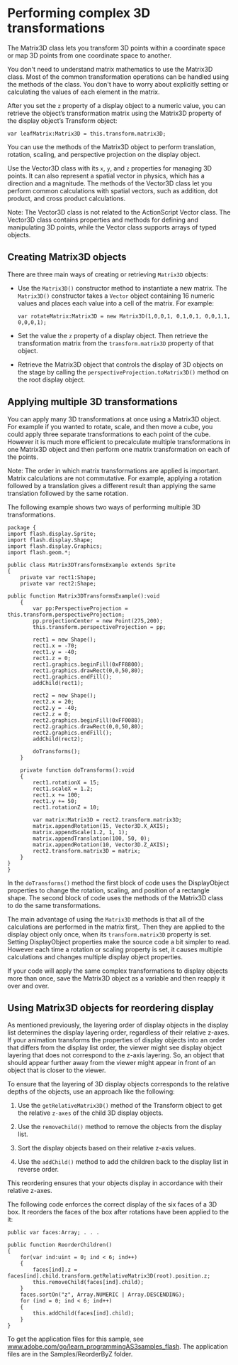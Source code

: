 # Performing complex 3D transformations

<div>

The Matrix3D class lets you transform 3D points within a coordinate space or map
3D points from one coordinate space to another.

You don't need to understand matrix mathematics to use the Matrix3D class. Most
of the common transformation operations can be handled using the methods of the
class. You don't have to worry about explicitly setting or calculating the
values of each element in the matrix.

After you set the `z` property of a display object to a numeric value, you can
retrieve the object’s transformation matrix using the Matrix3D property of the
display object’s Transform object:

<div>

    var leafMatrix:Matrix3D = this.transform.matrix3D;

</div>

You can use the methods of the Matrix3D object to perform translation, rotation,
scaling, and perspective projection on the display object.

Use the Vector3D class with its `x`, `y`, and `z` properties for managing 3D
points. It can also represent a spatial vector in physics, which has a direction
and a magnitude. The methods of the Vector3D class let you perform common
calculations with spatial vectors, such as addition, dot product, and cross
product calculations.

<div>

Note: The Vector3D class is not related to the ActionScript Vector class. The
Vector3D class contains properties and methods for defining and manipulating 3D
points, while the Vector class supports arrays of typed objects.

</div>

</div>

<div>

## Creating Matrix3D objects

<div>

There are three main ways of creating or retrieving `Matrix3D` objects:

- Use the `Matrix3D()` constructor method to instantiate a new matrix. The
  `Matrix3D()` constructor takes a `Vector` object containing 16 numeric values
  and places each value into a cell of the matrix. For example:

      var rotateMatrix:Matrix3D = new Matrix3D(1,0,0,1, 0,1,0,1, 0,0,1,1, 0,0,0,1);

- Set the value the `z` property of a display object. Then retrieve the
  transformation matrix from the `transform.matrix3D` property of that object.

- Retrieve the Matrix3D object that controls the display of 3D objects on the
  stage by calling the `perspectiveProjection.toMatrix3D()` method on the root
  display object.

</div>

</div>

<div>

## Applying multiple 3D transformations

<div>

You can apply many 3D transformations at once using a Matrix3D object. For
example if you wanted to rotate, scale, and then move a cube, you could apply
three separate transformations to each point of the cube. However it is much
more efficient to precalculate multiple transformations in one Matrix3D object
and then perform one matrix transformation on each of the points.

<div>

Note: The order in which matrix transformations are applied is important. Matrix
calculations are not commutative. For example, applying a rotation followed by a
translation gives a different result than applying the same translation followed
by the same rotation.

</div>

The following example shows two ways of performing multiple 3D transformations.

    package {
    import flash.display.Sprite;
    import flash.display.Shape;
    import flash.display.Graphics;
    import flash.geom.*;

    public class Matrix3DTransformsExample extends Sprite
    {
        private var rect1:Shape;
        private var rect2:Shape;

    public function Matrix3DTransformsExample():void
        {
            var pp:PerspectiveProjection = this.transform.perspectiveProjection;
            pp.projectionCenter = new Point(275,200);
            this.transform.perspectiveProjection = pp;

            rect1 = new Shape();
            rect1.x = -70;
            rect1.y = -40;
            rect1.z = 0;
            rect1.graphics.beginFill(0xFF8800);
            rect1.graphics.drawRect(0,0,50,80);
            rect1.graphics.endFill();
            addChild(rect1);

            rect2 = new Shape();
            rect2.x = 20;
            rect2.y = -40;
            rect2.z = 0;
            rect2.graphics.beginFill(0xFF0088);
            rect2.graphics.drawRect(0,0,50,80);
            rect2.graphics.endFill();
            addChild(rect2);

            doTransforms();
        }

        private function doTransforms():void
        {
            rect1.rotationX = 15;
            rect1.scaleX = 1.2;
            rect1.x += 100;
            rect1.y += 50;
            rect1.rotationZ = 10;

            var matrix:Matrix3D = rect2.transform.matrix3D;
            matrix.appendRotation(15, Vector3D.X_AXIS);
            matrix.appendScale(1.2, 1, 1);
            matrix.appendTranslation(100, 50, 0);
            matrix.appendRotation(10, Vector3D.Z_AXIS);
            rect2.transform.matrix3D = matrix;
        }
    }
    }

In the `doTransforms()` method the first block of code uses the DisplayObject
properties to change the rotation, scaling, and position of a rectangle shape.
The second block of code uses the methods of the Matrix3D class to do the same
transformations.

The main advantage of using the `Matrix3D` methods is that all of the
calculations are performed in the matrix first,. Then they are applied to the
display object only once, when its `transform.matrix3D` property is set. Setting
DisplayObject properties make the source code a bit simpler to read. However
each time a rotation or scaling property is set, it causes multiple calculations
and changes multiple display object properties.

If your code will apply the same complex transformations to display objects more
than once, save the Matrix3D object as a variable and then reapply it over and
over.

</div>

</div>

<div>

## Using Matrix3D objects for reordering display

<div>

As mentioned previously, the layering order of display objects in the display
list determines the display layering order, regardless of their relative z-axes.
If your animation transforms the properties of display objects into an order
that differs from the display list order, the viewer might see display object
layering that does not correspond to the z-axis layering. So, an object that
should appear further away from the viewer might appear in front of an object
that is closer to the viewer.

To ensure that the layering of 3D display objects corresponds to the relative
depths of the objects, use an approach like the following:

<div>

1.  Use the `getRelativeMatrix3D()` method of the Transform object to get the
    relative `z-axes` of the child 3D display objects.

2.  Use the `removeChild()` method to remove the objects from the display list.

3.  Sort the display objects based on their relative z-axis values.

4.  Use the `addChild()` method to add the children back to the display list in
    reverse order.

</div>

This reordering ensures that your objects display in accordance with their
relative z-axes.

The following code enforces the correct display of the six faces of a 3D box. It
reorders the faces of the box after rotations have been applied to the it:

<div>

    public var faces:Array; . . .

    public function ReorderChildren()
    {
        for(var ind:uint = 0; ind < 6; ind++)
        {
            faces[ind].z = faces[ind].child.transform.getRelativeMatrix3D(root).position.z;
            this.removeChild(faces[ind].child);
        }
        faces.sortOn("z", Array.NUMERIC | Array.DESCENDING);
        for (ind = 0; ind < 6; ind++)
        {
            this.addChild(faces[ind].child);
        }
    }

</div>

To get the application files for this sample, see
<a href="http://www.adobe.com/go/learn_programmingAS3samples_flash"
target="_self">www.adobe.com/go/learn_programmingAS3samples_flash</a>. The
application files are in the Samples/ReorderByZ folder.

</div>

</div>

<div>

<div>

</div>

</div>
